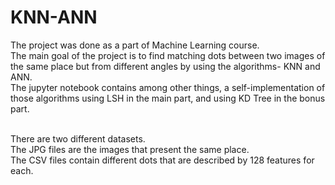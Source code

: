 # KNN-ANN

The project was done as a part of Machine Learning course. <br>
The main goal of the project is to find matching dots between two images of the same place but from different angles by using the algorithms- KNN and ANN. <br>
The jupyter notebook contains among other things, a self-implementation of those algorithms using LSH in the main part, and using KD Tree in the bonus part. <br> <br>

There are two different datasets. <br>
The JPG files are the images that present the same place. <br>
The CSV files contain different dots that are described by 128 features for each. <br>

